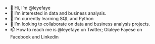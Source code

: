 - 👋 Hi, I’m @leyefaye
- 👀 I’m interested in data and business analysis.
- 🌱 I’m currently learning SQL and Python
- 💞️ I’m looking to collaborate on data and business analysis projects.
- 📫 How to reach me is @leyefaye on Twitter; Olaleye Fayese on Facebook and Linkedin

<!---
leyefaye/leyefaye is a ✨ special ✨ repository because its `README.md` (this file) appears on your GitHub profile.
You can click the Preview link to take a look at your changes.
--->
